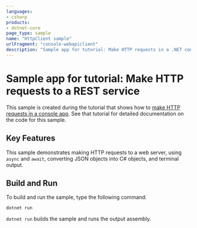 ```yaml
---
languages:
- csharp
products:
- dotnet-core
page_type: sample
name: "HttpClient sample"
urlFragment: "console-webapiclient"
description: "Sample app for tutorial: Make HTTP requests in a .NET console app using C#."
---
```


# Sample app for tutorial: Make HTTP requests to a REST service

This sample is created during the tutorial that shows how to [make HTTP requests in a console app](https://docs.microsoft.com/dotnet/csharp/tutorials/console-webapiclient). See that tutorial for detailed documentation on the code for this sample.

## Key Features

This sample demonstrates making HTTP requests to a web server, using `async` and `await`, converting JSON objects into C# objects, and terminal output.

## Build and Run

To build and run the sample, type the following command:

```dotnetcli
dotnet run
```

`dotnet run` builds the sample and runs the output assembly.
